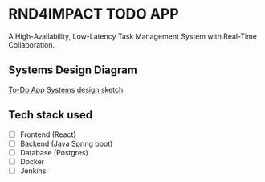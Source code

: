 # RND4IMPACT TODO APP

A High-Availability, Low-Latency Task Management System with Real-Time Collaboration.


## Systems Design Diagram
[To-Do App Systems design sketch](https://drive.google.com/file/d/1fO_swOoQiFm2LoVv-ZUNexeQJEcaXs1N/view?usp=sharing)


## Tech stack used

- [ ] Frontend (React)
- [ ] Backend (Java Spring boot)
- [ ] Database (Postgres)
- [ ] Docker
- [ ] Jenkins
